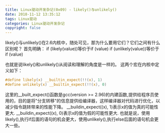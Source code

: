 ```yaml
---
title: Linux驱动开发杂记(0x09) - likely()与unlikely()
date: 2018-11-12 13:35:12
tags: Linux驱动
categories: Linux驱动开发杂记
copyright: false
---
```


﻿likely()与unlikely()在2.6内核中，随处可见，那为什么要用它们？它们之间有什么区别呢？
首先明确：
if (likely(value))等价于if (value)
if (unlikely(value))等价于if (value)

也就是说likely()和unlikely()从阅读和理解的角度是一样的。
这两个宏在内核中定义如下：
```c
#define likely(x) __builtin_expect(!!(x), 1)
#define unlikely(x) __builtin_expect(!!(x), 0)
```
这里的__built_expect()函数是gcc(version >= 2.96)的内建函数,提供给程序员使用的，目的是将"分支转移"的信息提供给编译器，这样编译器对代码进行优化，以减少指令跳转带来的性能下降。
__buildin_expect((x), 1)表示x的值为真的可能性更大.
__buildin_expect((x), 0)表示x的值为假的可能性更大.
也就是说，使用likely(),执行if后面的语句的机会更大，使用unlikely(),执行else后面的语句机会更大一些。
